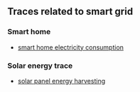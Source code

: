 ## Traces related to smart grid

### Smart home
- [smart home electricity consumption](./smart-home)


### Solar energy trace
- [solar panel energy harvesting](./solarTrace)
